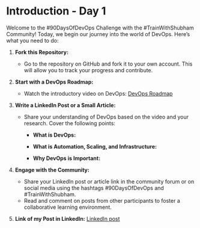 # Introduction - Day 1

Welcome to the #90DaysOfDevOps Challenge with the #TrainWithShubham Community! Today, we begin our journey into the world of DevOps. Here’s what you need to do:

1. **Fork this Repository:**
   - Go to the repository on GitHub and fork it to your own account. This will allow you to track your progress and contribute.

2. **Start with a DevOps Roadmap:**
   - Watch the introductory video on DevOps: [DevOps Roadmap](https://youtu.be/pU0_3B7eVJY?si=YEgI7kWOKwh-Wdw3)

3. **Write a LinkedIn Post or a Small Article:**
   - Share your understanding of DevOps based on the video and your research. Cover the following points:

     - **What is DevOps:**
       
       
     - **What is Automation, Scaling, and Infrastructure:**
       
       
     - **Why DevOps is Important:**
       
       

4. **Engage with the Community:**
   - Share your LinkedIn post or article link in the community forum or on social media using the hashtags #90DaysOfDevOps and #TrainWithShubham.
   - Read and comment on posts from other participants to foster a collaborative learning environment.

5. **Link of my Post in LinkedIn:** [LinkedIn post](https://www.linkedin.com/posts/mayankpandeymg_90daysofdevops-trainwithshubham-activity-7341757275335770114-4HiY?utm_source=share&utm_medium=member_desktop&rcm=ACoAADBtzyMBnOMH3HDM1QsyyWiiM8byda7Ian0)
